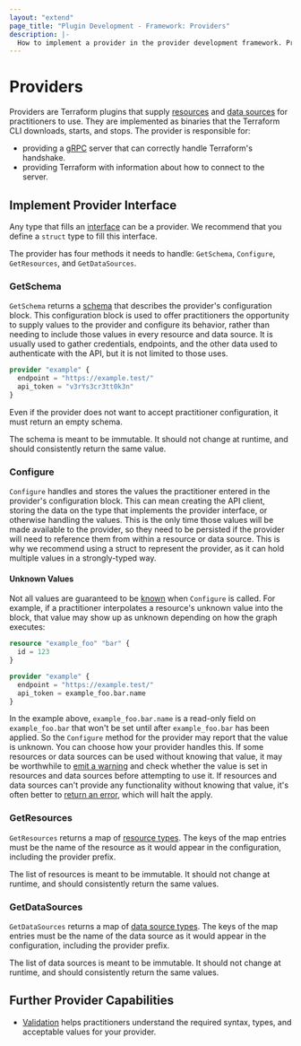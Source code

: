 ```yaml
---
layout: "extend"
page_title: "Plugin Development - Framework: Providers"
description: |-
  How to implement a provider in the provider development framework. Providers are plugins that allow Terraform to interact with APIs.
---
```


# Providers

Providers are Terraform plugins that supply
[resources](/docs/plugin/framework/resources.html) and [data
sources](/docs/plugin/framework/data-sources.html) for practitioners to use.
They are implemented as binaries that the Terraform CLI downloads, starts,
and stops. The provider is responsible for:

- providing a [gRPC](https://grpc.io) server that can correctly handle
  Terraform's handshake.
- providing Terraform with information about how to connect to the server.

## Implement Provider Interface

Any type that fills an
[interface](https://pkg.go.dev/github.com/hashicorp/terraform-plugin-framework/tfsdk#Provider)
can be a provider. We recommend that you define a `struct` type to fill this
interface.

The provider has four methods it needs to handle: `GetSchema`, `Configure`,
`GetResources`, and `GetDataSources`.

### GetSchema

`GetSchema` returns a
[schema](/docs/plugin/framework/schemas.html) that describes the provider's
configuration block. This configuration block is used to offer practitioners
the opportunity to supply values to the provider and configure its behavior,
rather than needing to include those values in every resource and data source.
It is usually used to gather credentials, endpoints, and the other data used to
authenticate with the API, but it is not limited to those uses.

```tf
provider "example" {
  endpoint = "https://example.test/"
  api_token = "v3rYs3cr3tt0k3n"
}
```

Even if the provider does not want to accept practitioner configuration, it must return
an empty schema.

The schema is meant to be immutable. It should not change at runtime, and
should consistently return the same value.

### Configure

`Configure` handles and stores the
values the practitioner entered in the provider's configuration block. This
can mean creating the API client, storing the data on the type that
implements the provider interface, or otherwise handling the values. This is
the only time those values will be made available to the provider, so they
need to be persisted if the provider will need to reference them from within
a resource or data source. This is why we recommend using a struct
to represent the provider, as it can hold multiple values in a strongly-typed
way.

#### Unknown Values

Not all values are guaranteed to be
[known](/docs/plugin/framework/types.html#unknown) when `Configure` is called.
For example, if a practitioner interpolates a resource's unknown value into the block,
that value may show up as unknown depending on how the graph executes:

```tf
resource "example_foo" "bar" {
  id = 123
}

provider "example" {
  endpoint = "https://example.test/"
  api_token = example_foo.bar.name
}
```

In the example above, `example_foo.bar.name` is a read-only field on
`example_foo.bar` that won't be set until after `example_foo.bar` has been
applied. So the `Configure` method for the provider may report that the value
is unknown. You can choose how your provider handles this. If
some resources or data sources can be used without knowing that value, it may
be worthwhile to [emit a warning](/docs/plugin/framework/diagnostics.html) and
check whether the value is set in resources and data sources before attempting
to use it. If resources and data sources can't provide any functionality
without knowing that value, it's often better to [return an
error](/docs/plugin/framework/diagnostics.html), which will halt the apply.

### GetResources

`GetResources` returns a map of [resource
types](/docs/plugin/framework/resources.html). The keys of the
map entries must be the name of the resource as it would appear in the
configuration, including the provider prefix.

The list of resources is meant to be immutable. It should not change at
runtime, and should consistently return the same values.

### GetDataSources

`GetDataSources` returns a map of [data
source types](/docs/plugin/framework/data-sources.html). The
keys of the map entries must be the name of the data source as it would appear
in the configuration, including the provider prefix.

The list of data sources is meant to be immutable. It should not change at
runtime, and should consistently return the same values.

## Further Provider Capabilities

- [Validation](./validation.html) helps practitioners understand the required syntax, types, and acceptable values for your provider.
